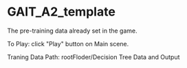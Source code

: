 # GAIT_A2_template
The pre-training data already set in the game.

To Play: click "Play" button on Main scene.

Traning Data Path: rootFloder/Decision Tree Data and Output